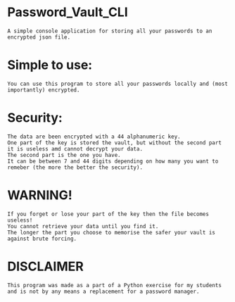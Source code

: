 # Password_Vault_CLI
    A simple console application for storing all your passwords to an encrypted json file.
    
# Simple to use:
    You can use this program to store all your passwords locally and (most importantly) encrypted.

# Security:
    The data are been encrypted with a 44 alphanumeric key. 
    One part of the key is stored the vault, but without the second part it is useless amd cannot decrypt your data.
    The second part is the one you have. 
    It can be between 7 and 44 digits depending on how many you want to remeber (the more the better the security).

# WARNING!
    If you forget or lose your part of the key then the file becomes useless!
    You cannot retrieve your data until you find it.
    The longer the part you choose to memorise the safer your vault is against brute forcing. 

# DISCLAIMER
    This program was made as a part of a Python exercise for my students and is not by any means a replacement for a password manager.
